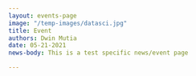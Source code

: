 ```yaml
---
layout: events-page
image: "/temp-images/datasci.jpg"
title: Event
authors: Dwin Mutia
date: 05-21-2021
news-body: This is a test specific news/event page

---
```

